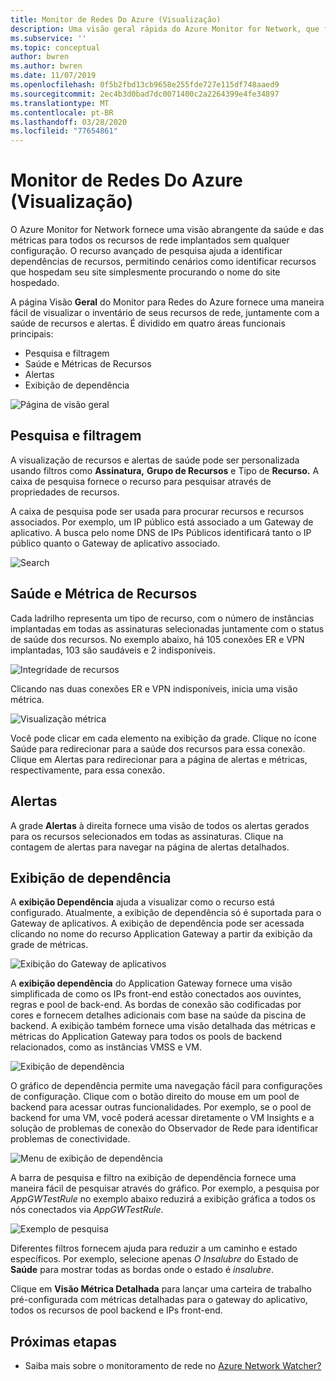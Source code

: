 ```yaml
---
title: Monitor de Redes Do Azure (Visualização)
description: Uma visão geral rápida do Azure Monitor for Network, que fornece uma visão abrangente da saúde e das métricas para todos os recursos de rede implantados sem qualquer configuração.
ms.subservice: ''
ms.topic: conceptual
author: bwren
ms.author: bwren
ms.date: 11/07/2019
ms.openlocfilehash: 0f5b2fbd13cb9658e255fde727e115df748aaed9
ms.sourcegitcommit: 2ec4b3d0bad7dc0071400c2a2264399e4fe34897
ms.translationtype: MT
ms.contentlocale: pt-BR
ms.lasthandoff: 03/28/2020
ms.locfileid: "77654861"
---
```

# <a name="azure-monitor-for-networks-preview"></a>Monitor de Redes Do Azure (Visualização)
O Azure Monitor for Network fornece uma visão abrangente da saúde e das métricas para todos os recursos de rede implantados sem qualquer configuração. O recurso avançado de pesquisa ajuda a identificar dependências de recursos, permitindo cenários como identificar recursos que hospedam seu site simplesmente procurando o nome do site hospedado.

A página Visão **Geral** do Monitor para Redes do Azure fornece uma maneira fácil de visualizar o inventário de seus recursos de rede, juntamente com a saúde de recursos e alertas. É dividido em quatro áreas funcionais principais:

- Pesquisa e filtragem
- Saúde e Métricas de Recursos
- Alertas 
- Exibição de dependência

![Página de visão geral](media/network-insights-overview/overview.png)

## <a name="search-and-filtering"></a>Pesquisa e filtragem
A visualização de recursos e alertas de saúde pode ser personalizada usando filtros como **Assinatura,** **Grupo de Recursos** e Tipo de **Recurso.** A caixa de pesquisa fornece o recurso para pesquisar através de propriedades de recursos.

A caixa de pesquisa pode ser usada para procurar recursos e recursos associados. Por exemplo, um IP público está associado a um Gateway de aplicativo. A busca pelo nome DNS de IPs Públicos identificará tanto o IP público quanto o Gateway de aplicativo associado.

![Search](media/network-insights-overview/search.png)


## <a name="resource-health-and-metric"></a>Saúde e Métrica de Recursos
Cada ladrilho representa um tipo de recurso, com o número de instâncias implantadas em todas as assinaturas selecionadas juntamente com o status de saúde dos recursos. No exemplo abaixo, há 105 conexões ER e VPN implantadas, 103 são saudáveis e 2 indisponíveis.

![Integridade de recursos](media/network-insights-overview/resource-health.png)

Clicando nas duas conexões ER e VPN indisponíveis, inicia uma visão métrica. 

![Visualização métrica](media/network-insights-overview/metric-view.png)

Você pode clicar em cada elemento na exibição da grade. Clique no ícone Saúde para redirecionar para a saúde dos recursos para essa conexão. Clique em Alertas para redirecionar para a página de alertas e métricas, respectivamente, para essa conexão. 

## <a name="alerts"></a>Alertas
A grade **Alertas** à direita fornece uma visão de todos os alertas gerados para os recursos selecionados em todas as assinaturas. Clique na contagem de alertas para navegar na página de alertas detalhados.

## <a name="dependency-view"></a>Exibição de dependência
A **exibição Dependência** ajuda a visualizar como o recurso está configurado. Atualmente, a exibição de dependência só é suportada para o Gateway de aplicativos. A exibição de dependência pode ser acessada clicando no nome do recurso Application Gateway a partir da exibição da grade de métricas.

![Exibição do Gateway de aplicativos](media/network-insights-overview/application-gateway.png)

A **exibição dependência** do Application Gateway fornece uma visão simplificada de como os IPs front-end estão conectados aos ouvintes, regras e pool de back-end. As bordas de conexão são codificadas por cores e fornecem detalhes adicionais com base na saúde da piscina de backend. A exibição também fornece uma visão detalhada das métricas e métricas do Application Gateway para todos os pools de backend relacionados, como as instâncias VMSS e VM.

![Exibição de dependência](media/network-insights-overview/dependency-view.png)

O gráfico de dependência permite uma navegação fácil para configurações de configuração. Clique com o botão direito do mouse em um pool de backend para acessar outras funcionalidades. Por exemplo, se o pool de backend for uma VM, você poderá acessar diretamente o VM Insights e a solução de problemas de conexão do Observador de Rede para identificar problemas de conectividade.

![Menu de exibição de dependência](media/network-insights-overview/dependency-view-menu.png)

A barra de pesquisa e filtro na exibição de dependência fornece uma maneira fácil de pesquisar através do gráfico. Por exemplo, a pesquisa por *AppGWTestRule* no exemplo abaixo reduzirá a exibição gráfica a todos os nós conectados via *AppGWTestRule*. 

![Exemplo de pesquisa](media/network-insights-overview/search-example.png)

Diferentes filtros fornecem ajuda para reduzir a um caminho e estado específicos. Por exemplo, selecione apenas *O Insalubre* do Estado de **Saúde** para mostrar todas as bordas onde o estado é *insalubre*.

Clique em **Visão Métrica Detalhada** para lançar uma carteira de trabalho pré-configurada com métricas detalhadas para o gateway do aplicativo, todos os recursos de pool backend e IPs front-end. 

## <a name="next-steps"></a>Próximas etapas 

- Saiba mais sobre o monitoramento de rede no [Azure Network Watcher?](/azure/network-watcher/network-watcher-monitoring-overview)
